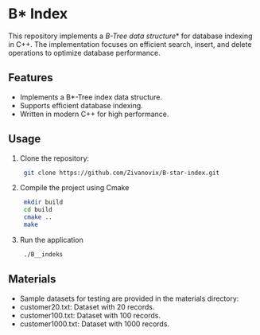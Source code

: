 # B* Index

This repository implements a **B*-Tree data structure** for database indexing in C++. The implementation focuses on efficient search, insert, and delete operations to optimize database performance.

## Features
- Implements a B*-Tree index data structure.
- Supports efficient database indexing.
- Written in modern C++ for high performance.

## Usage
1. Clone the repository:
   ```bash
    git clone https://github.com/Zivanovix/B-star-index.git
2. Compile the project using Cmake
   ```bash
    mkdir build
    cd build
    cmake ..
    make
3. Run the application
   ```bash
    ./B__indeks

## Materials

 - Sample datasets for testing are provided in the materials directory:
 - customer20.txt: Dataset with 20 records.
 - customer100.txt: Dataset with 100 records.
 - customer1000.txt: Dataset with 1000 records.

